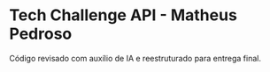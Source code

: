 # Tech Challenge API - Matheus Pedroso

Código revisado com auxílio de IA e reestruturado para entrega final.